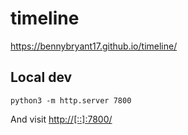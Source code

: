 # timeline

https://bennybryant17.github.io/timeline/

## Local dev

```
python3 -m http.server 7800
```

And visit [http://[::]:7800/](http://[::]:7800/)
